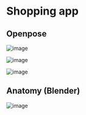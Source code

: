 # Shopping app

## Openpose

![image](https://github.com/RuanLinya/Webcam-based-Magic-Mirror/assets/133128176/4a62cd16-c9ca-487a-bac4-6d610886c47d)

![image](https://github.com/RuanLinya/Webcam-based-Magic-Mirror/assets/133128176/41e6df3a-d4f7-4ecd-8d0b-d45c13d751ff)

![image](https://github.com/RuanLinya/Webcam-based-Magic-Mirror/assets/133128176/35a79cee-c01c-455b-a4e1-9fd47c307cf7)

## Anatomy (Blender)

![image](https://github.com/RuanLinya/Webcam-based-Magic-Mirror/assets/133128176/7260ba28-0f2e-4f84-95c4-5087d06272a1)
